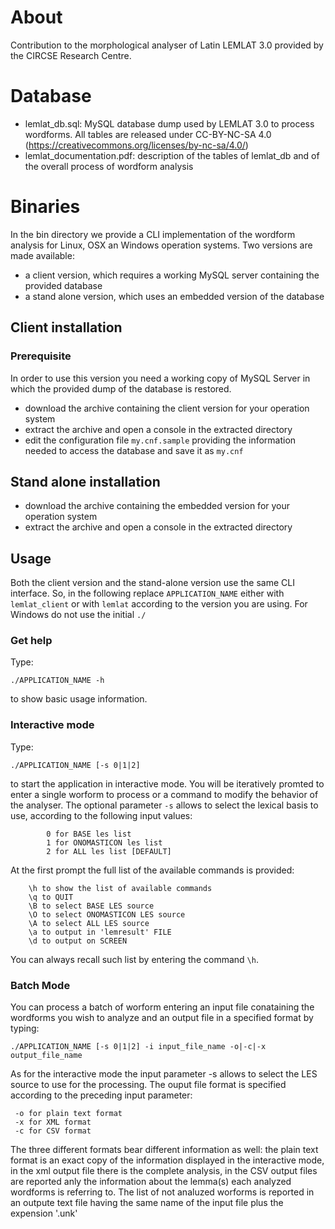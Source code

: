 # About

Contribution to the morphological analyser of Latin LEMLAT 3.0 provided by the CIRCSE Research Centre.


# Database

- lemlat_db.sql: MySQL database dump used by LEMLAT 3.0 to process wordforms. All tables are released under CC-BY-NC-SA 4.0 (https://creativecommons.org/licenses/by-nc-sa/4.0/)
- lemlat_documentation.pdf: description of the tables of lemlat_db and of the overall process of wordform analysis


# Binaries

In the bin directory we provide a CLI implementation of the wordform analysis for Linux, OSX an Windows operation systems.
Two versions are made available:
- a client version, which requires a working MySQL server containing the provided database
- a stand alone version, which uses an embedded version of the database

## Client installation

### Prerequisite
In order to use this version you need a working copy of MySQL Server in which the provided dump of the database is restored.
 
- download the archive containing the client version for your operation system
- extract the archive and open a console in the extracted directory
- edit the configuration file `my.cnf.sample` providing the information needed to access the database and save it as `my.cnf`

## Stand alone installation
- download the archive containing the embedded version for your operation system
- extract the archive and open a console in the extracted directory


## Usage
Both the client version and the stand-alone version use the same CLI interface. So, in the following replace `APPLICATION_NAME` either with `lemlat_client` or with `lemlat` according to the version you are using. For Windows do not use the initial `./`

### Get help
Type:
```
./APPLICATION_NAME -h
```
to show basic usage information.

### Interactive mode
Type:
```
./APPLICATION_NAME [-s 0|1|2]
```
to start the application in interactive mode.
You will be iteratively promted to enter a single worform to process or a command to modify the behavior of the analyser.
The optional parameter `-s` allows to select the lexical basis to use, according to the following input values:
```
     	0 for BASE les list
     	1 for ONOMASTICON les list
     	2 for ALL les list [DEFAULT]
```
At the first prompt the full list of the available commands is provided:
```
	\h to show the list of available commands 
	\q to QUIT 
	\B to select BASE LES source 
	\O to select ONOMASTICON LES source 
	\A to select ALL LES source 
	\a to output in 'lemresult' FILE 
	\d to output on SCREEN 
```
You can always recall such list by entering the command `\h`.

### Batch Mode
You can process a batch of worform entering an input file conataining the wordforms you wish to analyze and an output file in a specified format by typing:
```
./APPLICATION_NAME [-s 0|1|2] -i input_file_name -o|-c|-x output_file_name 
```
As for the interactive mode the input parameter -s allows to select the LES source to use for the processing.
The ouput file format is specified according to the preceding input parameter:
```
 -o for plain text format
 -x for XML format
 -c for CSV format
``` 
The three different formats bear different information as well: the plain text format is an exact copy of the information displayed in the interactive mode, in the xml output file there is the complete analysis, in the  CSV output files are reported anly the information about the lemma(s) each analyzed wordforms is referring to. 
The list of not analuzed worforms is reported in an outpute text file having the same name of the input file plus the expension '.unk'

